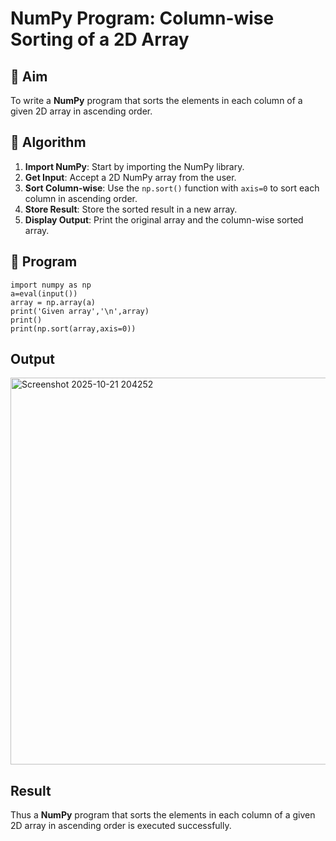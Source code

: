 # NumPy Program: Column-wise Sorting of a 2D Array

## 🎯 Aim
To write a **NumPy** program that sorts the elements in each column of a given 2D array in ascending order.

## 🧠 Algorithm

1. **Import NumPy**: Start by importing the NumPy library.
2. **Get Input**: Accept a 2D NumPy array from the user.
3. **Sort Column-wise**: Use the `np.sort()` function with `axis=0` to sort each column in ascending order.
4. **Store Result**: Store the sorted result in a new array.
5. **Display Output**: Print the original array and the column-wise sorted array.

## 🧾 Program
```
import numpy as np
a=eval(input())
array = np.array(a)
print('Given array','\n',array)
print()
print(np.sort(array,axis=0))
```

## Output
<img width="816" height="619" alt="Screenshot 2025-10-21 204252" src="https://github.com/user-attachments/assets/edcb421c-3eba-45c5-8b6b-aeb26cd640ca" />

## Result
Thus a **NumPy** program that sorts the elements in each column of a given 2D array in ascending order is executed successfully.

